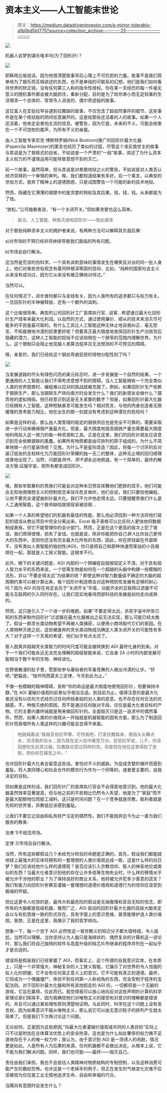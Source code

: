 # 资本主义——人工智能末世论

> 原文：<https://medium.datadriveninvestor.com/a-mirror-tolerably-a1b0bd5b1775?source=collection_archive---------25----------------------->

[![](img/919154f90999fba2aaf4bf14bb709e6a.png)](http://www.track.datadriveninvestor.com/1B9E)

机器人会梦到谋杀电羊吗(为了回形针)？

![](img/898b752908208526f3cc69b50ac56ab3.png)

耶稣用比喻说话，因为他很清楚故事背后心理上不可抗拒的力量。故事不是我们简单地为了娱乐而互相讲述的东西，也不是单纯的可联系的幻想。他们是我们如何看待世界的矫正镜，没有任何第三人称的指令性授权。你在某一天经历的每一件毫无意义的随机事件都会被大脑抓住，重新分配，目的是为了给你渺小而无足轻重的生活增添一个总体的、常常令人沮丧的、偶尔奇迹般的故事。

这位富人在亚伯拉罕谷遇到拉撒路的故事，不仅包含了超自然事件的细节，这些事件是在某个炼狱般的阴间任意展开的。这是给那些还活着的人的故事。如果一个人还活着，他肯定会害怕主流的信息。被警告，因为它是，未来的不义，可能会结束在一个不可饶恕的尾声，为所有不义的亲属。

由人工智能专家尼克·博斯特罗姆(Nick Bostrom)推广的回形针最大化器(Paperclip Maximizer)的寓言也经历了类似的过程，尽管这个准反救世主的故事与其说是为了救赎式的自省，不如说是一个严肃的“一般”故事，讲述了为什么资本主义权力的不谨慎运用可能导致意想不到的灭亡。

前一个故事，虽然简单，但与其说是对希腊地狱之火的警告，不如说是对人类否认经济崇拜的一个审慎的审判。唉，我们都知道结果有多好。后一个寓言，以典型的世俗方式，放弃了精神上的道德困惑，只是试图警告一个可能的新的技术地狱。

然而，隐藏在它薄薄的墙壁中的是贪婪的特权及其后果。钱，钱，钱。从来都是为了钱。

“放松，”公司独裁者说，“有一个关闭开关。”但如果贪婪也这么简单。

> 政治、人工智能、种族灭绝和回形针——按此顺序

对于那些纯粹资本主义的拥护者来说，有两种方法可以解释其负面后果:

a)对市场的干预已经并将继续导致我们面临的所有问题。

b)市场会自行解决。

这当然是荒谬的伪科学。一个具有讽刺意味的事情发生在嘲笑反对派的同一批人身上，他们对某些世俗观念有着同样根深蒂固的信仰，比如，“纯粹的国家社会主义从来没有成功过，因为它从来没有被正确地对待过。”

当然可以。

在任何情况下，进步冒险都只与金钱有关，因为人类所有的追求都只与权力有关。一旦回形针的半神被释放，还有一个额外的讽刺。

这个比喻很简单。典型的公司回形针工厂首席执行官…说客…希望通过最大化回形针生产效率来最大化利润。以自然的方式，通过使用廉价、顺从的技术来消灭尽可能多的平民是最可取的。有什么工具比人工智能这种无休止地自我纠正、毫无怨言、不知疲倦地冷漠的奴隶更好呢？但要真正最大限度地发挥回形针生产功效背后隐藏的潜力，这种人工智能的奴役不应该局限在一个狭窄的范围内理解世界。为什么，这个限制只会阻止他克服人类算法程序员无法预测的不可预见的障碍。

哦，亲爱的，我们已经给这个钢丝弯曲狂怒的怪物分配性别了吗？

![](img/9600cc6e6818afbfc67f777efcff69be.png)

当发展道路的尽头有绿色闪亮的美元标志时，进一步发展是一个自然的结果。一个更通用的人工智能让我们不用考虑意想不到的障碍。当人工智能拥有一个完全类似人类的世界图景时，编程难以应对的挑战就被克服了。例如，如果回形针生产依赖于钢铁生产，那么当钢铁生产转向南方时会发生什么？我们的新朋友会做什么？摆弄他的虚拟拇指，他已经意识到这是无关紧要的数字？但是，如果回形针最大化器已经拥有人工智能，这种短缺甚至可能发生吗？相对而言，与他的肉身创造者无限缓慢的思考能力相比，他在出生的那一刻就没有考虑到这种潜在的危险吗？

如果是这样的话，那么由人类管理的稳定的钢铁供应也是完全不可靠的。需要采取进一步行动来确保钢产量最大化。但是，最大限度地提高钢铁产量也需要最大限度地利用投入这一努力的每一种资源和工具。正是在这里，我们的回形针朋友应该意识到完全依赖钢铁的愚蠢。如果所有物质都是由可排列的原子组成的，为什么不简单地做一点行星装饰呢？见鬼，为什么不是星际改造？因此，将每一个讨厌的反对装订纸张的支柱转化为万能回形针荣耀的独一无二的整体，这种无止境的回归顺理成章地出现了。当然，问题是*除外，而不是*永远地倒退。有一个简单的，最终的解决方案:征服宇宙，把所有都变成回形针。

![](img/0021a5e2677ff1456583bf825a41c793.png)

哦，那些牟取暴利的贵族们可能会对这种末日预言挥舞他们肥胖的双手。他们可能会无知地用理想主义的控制观念来驳斥危言耸听。他们会说，我们只要给他编程，让他不要完全渴望曲别针最大化。我们不允许他走得太远。只要提醒贵族们什么是人工通用智能，这个致命缺陷就很容易被驳倒…

如果一个人真的希望他们的机器有最佳的性能，那么他必须找到一种方法将他们易犯的错误从商业项目中完全分离出来。Excel 电子表格可以比任何人更快地将数据制成表格，但它不能管理你的会计部门。然而，正是在这个更高的层次上犯了错误，我们爬得很慢，损失了金钱。也就是说，除非你能把你自己*嵌入*比你自己更伟大的东西中，否则你还没有完全最大化所有的东西，因此，你在把钱留在外面晾干。没有类似人类智能的独创性(AGI)，你只是把自己和那种快速而笨拙的小丑捆绑在一起，那就是人工狭义智能。这根本不行。

此外，眼下的关键问题是，AGI 内部的一个预编程自毁按钮定义不清。对于具有超人智力水平的东西来说，一个低等生物是如何在一个超越的头脑中构建一些模糊的流形，并以“不要走得太远”为结果的呢？即使这种对智力数量级不确定的大脑的超周期约束可以被计算出来，每个回形针制造商会对这种预防性发展有足够的耐心吗？因为 AGI 的存在肯定会先于“关闭开关”毕竟，功能齐全的互联网过滤器不可能与互联网的引入同时存在。让我们现实地看待西部科技的发展是如何走向成熟的。

然而，这只是引入了一个进一步的难题。如果“不要走得太远，杀死宇宙中所有已知的东西来制作回形针”过滤器在最大化器推出之前无法实现，那么可能已经太晚了。假设一群灵长类动物希望不再被人类捕获，以便用小商场取代它们的家园。在人类物种灭绝之前，这些被废弃的灵长类动物成功确定人类关闭开关的可能性有多大？对于这样一个天真的希望，他们似乎有点太迟了。

智人脱离并超越灵长类智力的时间尺度可能会被转换到 AGI 最终化身的到来。对于一个我们可能永远无法完全理解的超级智能来说，它自身 24 小时的内部发展可能相当于数千年的生物、神经进化。

在野兽散漫的肚子里，愿那些参与庸俗者的军备竞赛的人做出冷漠的让步。“好吧，”肥猫说，“抛开阿西莫夫三定律，今天到此为止。”

不像一些模糊的精神障碍，宣称“你的命运是最大限度地使用回形针，但要保持冷静，”在 AGI 灌输价值观的前景似乎相当合适。到目前为止，值得注意的是最大化者还没有以任何方式经历过任何终结者般的对人类的恶意。也不存在任何合法的优越感。不。种族灭绝的原因，而不是通过任何敌对手段，仅仅是最大化者目标的产物。它的主要内置终端就是用来做回形针的。全面毁灭只是这一追求中的偶然事件。然而，如果人类的价值观从一开始就是机器智能的固有方面，那么为了制造回形针而吞噬所有人类这样的兴趣可能会显得不体面。

> 他就喊着说:‘我祖亚伯拉罕哪，可怜我吧，打发拉撒路来，用指头尖蘸点水，凉凉我的舌头；因为我在这火焰中痛苦万分。亚伯拉罕说，儿子，你该回想你生前享过福，拉撒路也受过同样的苦。但是现在他在这里得到了安慰，而你却在痛苦之中。"

也许回形针最大化者会留意这些话。害怕对不义的威胁。为促成贪婪的循环而感到羞耻。将人类同理心和社会合作的模仿行为作为一个同等的，或者更主要的，自我决定的目标。

但如果是这样的话，我们回形针厂的首席执行官会不会得意地意识到，他的最大化器虽然效率显著提高，但与他之前的平民相比仍然令人失望，他是为了“家庭”而不是最大配额地位而偷工减料，这只是时间问题？在一个竞争就是宗教，胜利者就是先知的世界里，异教徒应该感到羞耻。

让我们不要忘记自由和私有财产注定的偶然性。我们不能抛弃迄今为止一直为我们服务的教条:

法律 1)不规范市场。

定律 2)市场会自行解决。

当然，所有这些都假设几个未经充分检验的命题是正确的。首先，假设我们都能就地球上最强大的实体将拥有的一套理想的人类价值观达成一致，这是什么样的白日梦？我们应该给他什么样的道德观？是否应该引入宗教信仰、智人的神圣地位或类似的东西？当最大化者意识到他的存在让许多低等生物失业时，什么样的移情水平被允许干涉他的职业？为了保持良好的商业关系，他将被允许犯多少善意的谎言？我们有能力向回形针弥赛亚灌输一套理想的道德价值观和道德行为的信仰应该受到极端的怀疑。

但比这更令人吃惊的是，最伟大和最危险的假设是无端傲慢和盲目无知的信念，即所有的大脑都是低级机器，推而广之，AGI 驱动的回形针最大化器的高级大脑肯定会以与有机思维一致的形式存在，具有字面上的意识思维，甚至能够护送人类价值观。我想，正是在这里，我揭示了我的哲学倾向。

想象一下，每一个忠于 AGI 必然性这一普世教义的知识分子都大错特错，令人尴尬。当然可以理解。当你坚持认为人脑只是海绵状的、偶然复杂的计算机这一谬论时，那么我们将自己独特的软件与高度升级的硅芯片所继承的程序并列在一起似乎才是合适的。

错误将是假装我们已经掌握了 AGI，而事实上，这个所谓的自我意识实体，在本质上，只是一个非常强大，神秘复杂的人工狭义智能，它展示了对世界的令人信服的拟人化的把握。它不会有任何真正意义上的意识。它不可能有真正的道德。最终，它将成为一个傀儡僵尸，体验不到任何第一人称视角的东西，完全受制于程序的支配法则。对于回形针最大化器和所有其他假定的 AGI 的，一切都将是一个无脑的游戏，它旨在赢得，仅此而已。我觉得我可以放心地向反对这些声明的计算机科学家理论家们挥挥手，因为我确信他们对唯物主义的接受和对意识的理解都是错误的，并且可以通过某些理性原则清楚地证明。与此同时，科学在这个问题上没有发言权，因为如果意识不服从唯物主义，那么说它可以由无意识粒子的排列产生就太简单了。但是我们下次再讨论这个问题。

无论如何，正是因为这些原因,“向最大化者灌输价值观或共同的人类目标”实际上只不过是附加在总体算法优势上的安全附录。这也是为什么如此奢侈的权力微不足道地存在于人的唯一权力中；我认为，由于意识到 AGI 是一场诱人的闹剧，情况更是如此。人是所有人为后果的来源。任何机器都不会做出决定。从根本上说，它不能为我们解决问题。同样，我们也可能——最终——毁灭自己。

责任由我们承担。我也不会低估人类精神对物质结构的专制控制，以及这种消费可能产生的霸权恐怖。也许这是一个老掉牙的例子，但正在发生的气候变化灾难不应该被视为仅仅是工业无情地追求生命、自由和幸福的巧合。

当飓风有意图时会发生什么？
